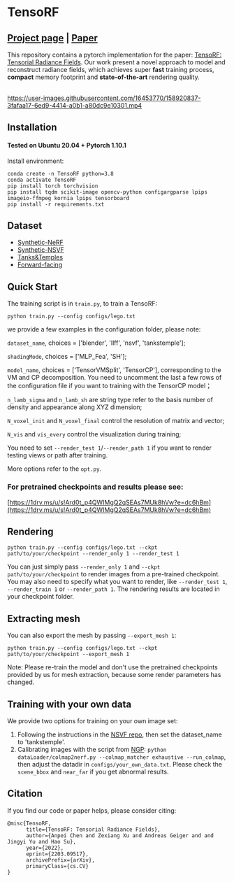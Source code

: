 # TensoRF
## [Project page](https://apchenstu.github.io/TensoRF/) |  [Paper](https://arxiv.org/abs/2203.09517)
This repository contains a pytorch implementation for the paper: [TensoRF: Tensorial Radiance Fields](https://arxiv.org/abs/2203.09517). Our work present a novel approach to model and reconstruct radiance fields, which achieves super
**fast** training process, **compact** memory footprint and **state-of-the-art** rendering quality.<br><br>


https://user-images.githubusercontent.com/16453770/158920837-3fafaa17-6ed9-4414-a0b1-a80dc9e10301.mp4
## Installation

#### Tested on Ubuntu 20.04 + Pytorch 1.10.1 

Install environment:
```
conda create -n TensoRF python=3.8
conda activate TensoRF
pip install torch torchvision
pip install tqdm scikit-image opencv-python configargparse lpips imageio-ffmpeg kornia lpips tensorboard
pip install -r requirements.txt
```


## Dataset
* [Synthetic-NeRF](https://drive.google.com/drive/folders/128yBriW1IG_3NJ5Rp7APSTZsJqdJdfc1) 
* [Synthetic-NSVF](https://dl.fbaipublicfiles.com/nsvf/dataset/Synthetic_NSVF.zip)
* [Tanks&Temples](https://dl.fbaipublicfiles.com/nsvf/dataset/TanksAndTemple.zip)
* [Forward-facing](https://drive.google.com/drive/folders/128yBriW1IG_3NJ5Rp7APSTZsJqdJdfc1)



## Quick Start
The training script is in `train.py`, to train a TensoRF:

```
python train.py --config configs/lego.txt
```


we provide a few examples in the configuration folder, please note:

 `dataset_name`, choices = ['blender', 'llff', 'nsvf', 'tankstemple'];

 `shadingMode`, choices = ['MLP_Fea', 'SH'];

 `model_name`, choices = ['TensorVMSplit', 'TensorCP'], corresponding to the VM and CP decomposition. 
 You need to uncomment the last a few rows of the configuration file if you want to training with the TensorCP model；

 `n_lamb_sigma` and `n_lamb_sh` are string type refer to the basis number of density and appearance along XYZ
dimension;

 `N_voxel_init` and `N_voxel_final` control the resolution of matrix and vector;

 `N_vis` and `vis_every` control the visualization during training;

  You need to set `--render_test 1`/`--render_path 1` if you want to render testing views or path after training. 

More options refer to the `opt.py`. 

### For pretrained checkpoints and results please see:
[https://1drv.ms/u/s!Ard0t_p4QWIMgQ2qSEAs7MUk8hVw?e=dc6hBm](https://1drv.ms/u/s!Ard0t_p4QWIMgQ2qSEAs7MUk8hVw?e=dc6hBm)



## Rendering

```
python train.py --config configs/lego.txt --ckpt path/to/your/checkpoint --render_only 1 --render_test 1 
```

You can just simply pass `--render_only 1` and `--ckpt path/to/your/checkpoint` to render images from a pre-trained
checkpoint. You may also need to specify what you want to render, like `--render_test 1`, `--render_train 1` or `--render_path 1`.
The rendering results are located in your checkpoint folder. 

## Extracting mesh
You can also export the mesh by passing `--export_mesh 1`:
```
python train.py --config configs/lego.txt --ckpt path/to/your/checkpoint --export_mesh 1
```
Note: Please re-train the model and don't use the pretrained checkpoints provided by us for mesh extraction, 
because some render parameters has changed.

## Training with your own data
We provide two options for training on your own image set:

1. Following the instructions in the [NSVF repo](https://github.com/facebookresearch/NSVF#prepare-your-own-dataset), then set the dataset_name to 'tankstemple'.
2. Calibrating images with the script from [NGP](https://github.com/NVlabs/instant-ngp/blob/master/docs/nerf_dataset_tips.md):
`python dataLoader/colmap2nerf.py --colmap_matcher exhaustive --run_colmap`, then adjust the datadir in `configs/your_own_data.txt`. Please check the `scene_bbox` and `near_far` if you get abnormal results.
    

## Citation
If you find our code or paper helps, please consider citing:
```
@misc{TensoRF,
      title={TensoRF: Tensorial Radiance Fields},
      author={Anpei Chen and Zexiang Xu and Andreas Geiger and and Jingyi Yu and Hao Su},
      year={2022},
      eprint={2203.09517},
      archivePrefix={arXiv},
      primaryClass={cs.CV}
}
```
